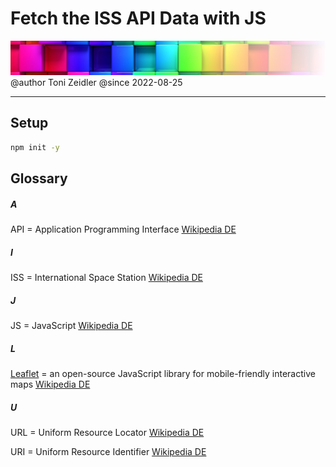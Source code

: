 # Fetch the ISS API Data with JS
![](assets/images/colorful-wall_sm_tra.png)
@author Toni Zeidler
@since  2022-08-25
<hr>

## Setup

```bash
npm init -y
```




## Glossary
##### A
API = Application Programming Interface <a href="https://de.wikipedia.org/wiki/Programmierschnittstelle" target="_blank">Wikipedia DE</a>

##### I
ISS = International Space Station <a href="https://de.wikipedia.org/wiki/Internationale_Raumstation
" target="_blank">Wikipedia DE</a>
##### J
JS = JavaScript <a href="https://de.wikipedia.org/wiki/JavaScript" target="_blank">Wikipedia DE</a>

##### L
<a href="https://leafletjs.com/" target="_blank">Leaflet</a> = an open-source JavaScript library
for mobile-friendly interactive maps <a href="https://de.wikipedia.org/wiki/Leaflet" target="_blank">Wikipedia DE</a>

##### U
URL = Uniform Resource Locator <a href="https://de.wikipedia.org/wiki/Uniform_Resource_Locator" target="_blank">Wikipedia DE</a>

URI = Uniform Resource Identifier <a href="https://de.wikipedia.org/wiki/Uniform_Resource_Identifier" target="_blank">Wikipedia DE</a>